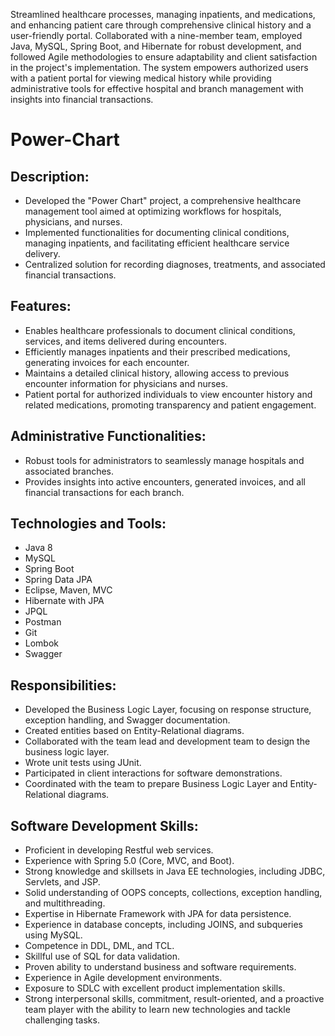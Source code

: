 Streamlined healthcare processes, managing inpatients, and medications, and enhancing patient care through comprehensive clinical history and a user-friendly portal.
Collaborated with a nine-member team, employed Java, MySQL, Spring Boot, and Hibernate for robust development, and followed Agile methodologies to ensure adaptability and client satisfaction in the project's implementation.
The system empowers authorized users with a patient portal for viewing medical history while providing administrative tools for effective hospital and branch management with insights into financial transactions.
# Power-Chart
## Description:
- Developed the "Power Chart" project, a comprehensive healthcare management tool aimed at optimizing workflows for hospitals, physicians, and nurses.
- Implemented functionalities for documenting clinical conditions, managing inpatients, and facilitating efficient healthcare service delivery.
- Centralized solution for recording diagnoses, treatments, and associated financial transactions.
  
## Features:
- Enables healthcare professionals to document clinical conditions, services, and items delivered during encounters.
- Efficiently manages inpatients and their prescribed medications, generating invoices for each encounter.
- Maintains a detailed clinical history, allowing access to previous encounter information for physicians and nurses.
- Patient portal for authorized individuals to view encounter history and related medications, promoting transparency and patient engagement.

## Administrative Functionalities:
- Robust tools for administrators to seamlessly manage hospitals and associated branches.
- Provides insights into active encounters, generated invoices, and all financial transactions for each branch.

## Technologies and Tools:
- Java 8
- MySQL
- Spring Boot
- Spring Data JPA
- Eclipse, Maven, MVC
- Hibernate with JPA
- JPQL
- Postman
- Git
- Lombok
- Swagger

## Responsibilities:
- Developed the Business Logic Layer, focusing on response structure, exception handling, and Swagger documentation.
- Created entities based on Entity-Relational diagrams.
- Collaborated with the team lead and development team to design the business logic layer.
- Wrote unit tests using JUnit.
- Participated in client interactions for software demonstrations.
- Coordinated with the team to prepare Business Logic Layer and Entity-Relational diagrams.

## Software Development Skills:
- Proficient in developing Restful web services.
- Experience with Spring 5.0 (Core, MVC, and Boot).
- Strong knowledge and skillsets in Java EE technologies, including JDBC, Servlets, and JSP.
- Solid understanding of OOPS concepts, collections, exception handling, and multithreading.
- Expertise in Hibernate Framework with JPA for data persistence.
- Experience in database concepts, including JOINS, and subqueries using MySQL.
- Competence in DDL, DML, and TCL.
- Skillful use of SQL for data validation.
- Proven ability to understand business and software requirements.
- Experience in Agile development environments.
- Exposure to SDLC with excellent product implementation skills.
- Strong interpersonal skills, commitment, result-oriented, and a proactive team player with the ability to learn new technologies and tackle challenging tasks.
